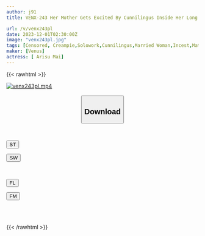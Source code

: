 ```yaml
---
author: j91
title: VENX-243 Her Mother Gets Excited By Cunnilingus Inside Her Long Skirt And Demands To Be Fucked Immediately, Giving Her An Intense Creampie Incest Mai Arisu

url: /v/venx243pl
date: 2023-12-01T02:30:00Z
image: "venx243pl.jpg"
tags: [Censored, Creampie,Solowork,Cunnilingus,Married Woman,Incest,Mature Woman	]
maker: [Venus]
actress: [ Arisu Mai]
---
```



{{< rawhtml >}}

<div class="video" data-videoid="AlZKzBpxb6tXrLp">
    <a href="javascript:;">
        <img src="/v/venx243pl/venx243pl.jpg" width="WIDTH" height="HEIGHT" alt="venx243pl.mp4" loading="lazy">
    </a>
</div>

<script type="text/javascript" src="https://j91.asia/asset/on-demand-st.js"></script>

<br>
  <link rel="stylesheet" href="https://j91.asia/asset/bs5.css">
  
  <center>
  <button class="btn btn-primary" type="button" data-bs-toggle="collapse" data-bs-target=".multi-collapse" aria-expanded="false" aria-controls="multiCollapseExample1 multiCollapseExample2"><h2>Download</h2></button></center>
</p>
<div class="row">
  <div class="col">
    <div class="collapse multi-collapse" id="multiCollapseExample1">
      <div class="card card-body">
	      	      <br>
<div class="buttons">  
<p><a href="https://streamtape.to/v/AlZKzBpxb6tXrLp" target="_blank"><button class="btn-hover color-3"><i class="fa fa-download"></i> ST</button></a></p>
<p><a href="https://flaswish.com/w47b8dihwft8" target="_blank"><button class="btn-hover color-2"><i class="fa fa-download"></i> SW</button></a></p></div>
    </div>
  </div>
</div>
  <div class="col">
    <div class="collapse multi-collapse" id="multiCollapseExample2">
      <div class="card card-body">
	      <br>
<div class="buttons">
<p><a href="javascript:;" target="_blank"><button class="btn-hover color-9"><i class="fa fa-download"></i> FL</button></a></p>
<p><a href="javascript:;" target="_blank"><button class="btn-hover color-8"><i class="fa fa-download"></i> FM</button></a></p></div>
<br><br>
      </div>
    </div>
  </div>
</div>

{{< /rawhtml >}}
